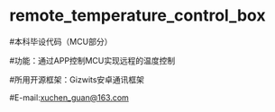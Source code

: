 # remote_temperature_control_box

#本科毕设代码（MCU部分）

#功能：通过APP控制MCU实现远程的温度控制

#所用开源框架：Gizwits安卓通讯框架

#E-mail:xuchen_guan@163.com
